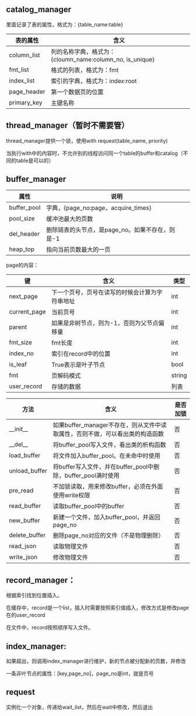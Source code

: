 

## catalog_manager

里面记录了表的属性，格式为：{table_name:table}

| 表的属性    | 含义                                                     |
| ----------- | -------------------------------------------------------- |
| column_list | 列的名称字典，格式为：{cloumn_name:column_no, is_unique} |
| fmt_list    | 格式的列表，格式为：fmt                                  |
| index_list  | 索引的字典，格式为：index:root                           |
| page_header | 第一个数据页的位置                                       |
| primary_key | 主键名称                                                 |

## thread_manager（暂时不需要管）

thread_manager提供一个锁，使用with request(table_name, priority)

当执行with中的内容时，不允许别的线程访问同一个table的buffer和catalog（不同的table是可以的）

## buffer_manager

| 属性        | 说明                                            |
| ----------- | ----------------------------------------------- |
| buffer_pool | 字典，{page_no:page，acquire_times}             |
| pool_size   | 缓冲池最大的页数                                |
| del_header  | 删除链表的头节点，是page_no。如果不存在，则是-1 |
| heap_top    | 指向当前页数最大的一页                          |

page的内容：

| 键           | 含义                                           | 类型   |
| ------------ | ---------------------------------------------- | ------ |
| next_page    | 下一个页号，页号在读写的时候会计算为字符串地址 | int    |
| current_page | 当前页号                                       | int    |
| parent       | 如果是非树节点，则为-1，否则为父节点偏移量     | int    |
| fmt_size     | fmt长度                                        | int    |
| index_no     | 索引在record中的位置                           | int    |
| is_leaf      | True表示是叶子节点                             | bool   |
| fmt          | 页解码模式                                     | string |
| user_record  | 存储的数据                                     | 列表   |



| 方法          | 含义                                                         | 是否加锁 |
| ------------- | ------------------------------------------------------------ | -------- |
| \_\_init\_\_  | 如果buffer_manager不存在，则从文件中读取属性，否则不做，可以看出类的构造函数 | 否       |
| \_\_del\_\_   | 将buffer_pool写入文件，看出类的析构函数                      | 否       |
| load_buffer   | 将文件加入buffer_pool。在未命中时使用                        | 否       |
| unload_buffer | 将buffer写入文件，并在buffer_pool中删除，buffer_pool满时使用 | 否       |
| pre_read      | 不加锁读取，用来修改buffer，必须在外面使用write权限          | 否       |
| read_buffer   | 读取buffer_pool中的buffer                                    | 否       |
| new_buffer    | 新建一个文件，加入buffer_pool，并返回page_no                 | 否       |
| delete_buffer | 删除page_no对应的文件（不是物理删除）                        | 否       |
| read_json     | 读取物理文件                                                 | 否       |
| write_json    | 修改物理文件                                                 | 否       |



## record_manager：

根据索引找到位置插入。

在缓存中，record是一个list，插入时需要按照索引值插入，修改方式是修改page在的user_record

在文件中，record按照顺序写入文件。

## index_manager:

如果超出，则调用index_manager进行维护，新的节点被分配新的页数，并修改

一条非叶节点的属性：[key,page_no]，page_no是int，就是页号

## request

实例化一个对象，传递给wait_list，然后在wait中修改，然后退出

